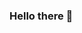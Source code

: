 ### Hello there 👋

<!--
**JLeoBorges/JLeoBorges** is a ✨ _special_ ✨ repository because its `README.md` (this file) appears on your GitHub profile.

Here are some ideas to get you started:

- 🔭 I’m currently working on ...
- 🌱 I’m currently learning ...
- 👯 I’m looking to collaborate on ...
- 🤔 I’m looking for help with ...
- 💬 Ask me about ...
- 📫 How to reach me: ...
- 😄 Pronouns: ...
- ⚡ Fun fact: ...

<div>
  <a href="https://github.com/JLeoBorges">
    <img align="center" src="https://github-readme-stats.vercel.app/api/pin/?JLeoBorges=anuraghazra&repo=github-readme-stats" />
    
  </div>
-->
